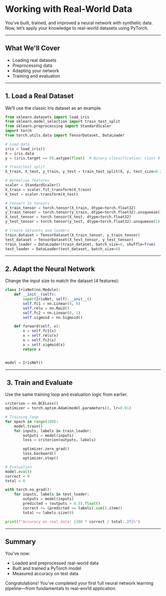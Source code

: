 # Working with Real-World Data

You've built, trained, and improved a neural network with synthetic data. Now, let’s apply your knowledge to real-world
datasets using PyTorch.

---

## What We'll Cover

* Loading real datasets
* Preprocessing data
* Adapting your network
* Training and evaluation

---

## 1. Load a Real Dataset

We’ll use the classic Iris dataset as an example.

```python
from sklearn.datasets import load_iris
from sklearn.model_selection import train_test_split
from sklearn.preprocessing import StandardScaler
import torch
from torch.utils.data import TensorDataset, DataLoader

# Load data
iris = load_iris()
X = iris.data
y = (iris.target == 0).astype(float)  # Binary classification: class 0 vs others

# Train/test split
X_train, X_test, y_train, y_test = train_test_split(X, y, test_size=0.2, random_state=42)

# Normalize features
scaler = StandardScaler()
X_train = scaler.fit_transform(X_train)
X_test = scaler.transform(X_test)

# Convert to tensors
X_train_tensor = torch.tensor(X_train, dtype=torch.float32)
y_train_tensor = torch.tensor(y_train, dtype=torch.float32).unsqueeze(1)
X_test_tensor = torch.tensor(X_test, dtype=torch.float32)
y_test_tensor = torch.tensor(y_test, dtype=torch.float32).unsqueeze(1)

# Create datasets and loaders
train_dataset = TensorDataset(X_train_tensor, y_train_tensor)
test_dataset = TensorDataset(X_test_tensor, y_test_tensor)
train_loader = DataLoader(train_dataset, batch_size=8, shuffle=True)
test_loader = DataLoader(test_dataset, batch_size=8)
```

---

## 2. Adapt the Neural Network

Change the input size to match the dataset (4 features):

```python
class IrisNet(nn.Module):
    def __init__(self):
        super(IrisNet, self).__init__()
        self.fc1 = nn.Linear(4, 8)
        self.relu = nn.ReLU()
        self.fc2 = nn.Linear(8, 1)
        self.sigmoid = nn.Sigmoid()

    def forward(self, x):
        x = self.fc1(x)
        x = self.relu(x)
        x = self.fc2(x)
        x = self.sigmoid(x)
        return x


model = IrisNet()
```

---

## ️ 3. Train and Evaluate

Use the same training loop and evaluation logic from earlier.

```python
criterion = nn.BCELoss()
optimizer = torch.optim.Adam(model.parameters(), lr=0.01)

# Training loop
for epoch in range(100):
    model.train()
    for inputs, labels in train_loader:
        outputs = model(inputs)
        loss = criterion(outputs, labels)

        optimizer.zero_grad()
        loss.backward()
        optimizer.step()

# Evaluation
model.eval()
correct = 0
total = 0

with torch.no_grad():
    for inputs, labels in test_loader:
        outputs = model(inputs)
        predicted = (outputs > 0.5).float()
        correct += (predicted == labels).sum().item()
        total += labels.size(0)

print(f"Accuracy on real data: {100 * correct / total:.2f}%")
```

---

## Summary

You’ve now:

* Loaded and preprocessed real-world data
* Built and trained a PyTorch model
* Measured accuracy on test data

Congratulations! You've completed your first full neural network learning pipeline—from fundamentals to real-world
application.
